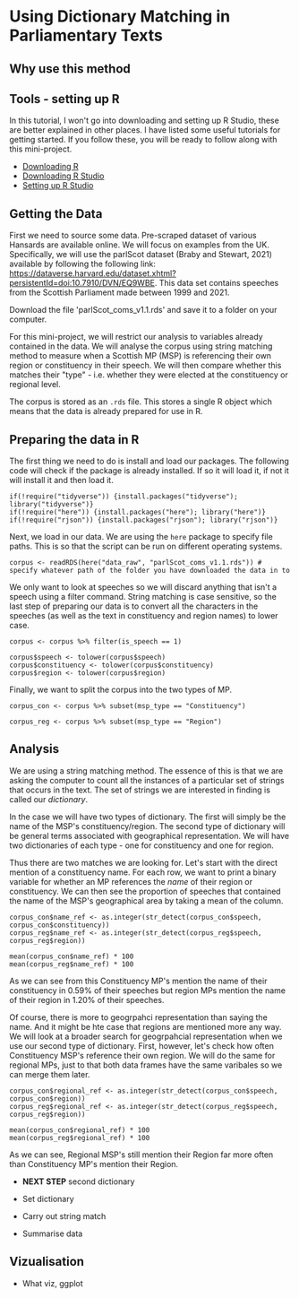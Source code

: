 # Using Dictionary Matching in Parliamentary Texts

## Why use this method

## Tools - setting up R

In this tutorial, I won't go into downloading and setting up R Studio, these are better explained in other places. I have listed some useful tutorials for getting started. If you follow these, you will be ready to follow along with this mini-project.

* [Downloading R](https://cran.r-project.org/bin/windows/base/)
* [Downloading R Studio](https://www.rstudio.com/products/rstudio/download/)
* [Setting up R Studio](https://rstudio-education.github.io/hopr/starting.html)

## Getting the Data
First we need to source some data. Pre-scraped dataset of various Hansards are available online. We will focus on examples from the UK. Specifically, we will use the parlScot dataset (Braby and Stewart, 2021) available by following the following link: https://dataverse.harvard.edu/dataset.xhtml?persistentId=doi:10.7910/DVN/EQ9WBE. This data set contains speeches from the Scottish Parliament made between 1999 and 2021.

Download the file 'parlScot_coms_v1.1.rds' and save it to a folder on your computer.


For this mini-project, we will restrict our analysis to variables already contained in the data. We will analyse the corpus using string matching method to measure when a Scottish MP (MSP) is referencing their own region or constituency in their speech. We will then compare whether this matches their "type" - i.e. whether they were elected at the constituency or regional level.

The corpus is stored as an `.rds` file. This stores a single R object which means that the data is already prepared for use in R.

## Preparing the data in R
The first thing we need to do is install and load our packages. The following code will check if the package is already installed. If so it will load it, if not it will install it and then load it.
```
if(!require("tidyverse")) {install.packages("tidyverse"); library("tidyverse")}
if(!require("here")) {install.packages("here"); library("here")}
if(!require("rjson")) {install.packages("rjson"); library("rjson")}
```

Next, we load in our data. We are using the `here` package to specify file paths. This is so that the script can be run on different operating systems.

```
corpus <- readRDS(here("data_raw", "parlScot_coms_v1.1.rds")) # specify whatever path of the folder you have downloaded the data in to
```

We only want to look at speeches so we will discard anything that isn't a speech using a filter command. String matching is case sensitive, so the last step of preparing our data is to convert all the characters in the speeches (as well as the text in constituency and region names) to lower case.

```
corpus <- corpus %>% filter(is_speech == 1)

corpus$speech <- tolower(corpus$speech)
corpus$constituency <- tolower(corpus$constituency)
corpus$region <- tolower(corpus$region)

```

Finally, we want to split the corpus into the two types of MP.
```
corpus_con <- corpus %>% subset(msp_type == "Constituency")

corpus_reg <- corpus %>% subset(msp_type == "Region")
```

## Analysis

We are using a string matching method. The essence of this is that we are asking the computer to count all the instances of a particular set of strings that occurs in the text. The set of strings we are interested in finding is called our *dictionary*.

In the case we will have two types of dictionary. The first will simply be the name of the MSP's constituency/region. The second type of dictionary will be general terms associated with geographical representation. We will have two dictionaries of each type - one for constituency and one for region.

Thus there are two matches we are looking for. Let's start with the direct mention of a constituency name. For each row, we want to print a binary variable for whether an MP references the *name* of their region or constituency. We can then see the proportion of speeches that contained the name of the MSP's geographical area by taking a mean of the column.

```
corpus_con$name_ref <- as.integer(str_detect(corpus_con$speech, corpus_con$constituency))
corpus_reg$name_ref <- as.integer(str_detect(corpus_reg$speech, corpus_reg$region))

mean(corpus_con$name_ref) * 100
mean(corpus_reg$name_ref) * 100
```
As we can see from this Constituency MP's mention the name of their constituency in 0.59% of their speeches but region MPs mention the name of their region in 1.20% of their speeches.

Of course, there is more to geogrpahci representation than saying the name. And it might be hte case that regions are mentioned more any way. We will look at a broader search for geogrpahcial representation when we use our second type of dictionary. First, however, let's check how often Constituency MSP's reference their own region. We will do the same for regional MPs, just to that both data frames have the same varibales so we can merge them later.

```
corpus_con$regional_ref <- as.integer(str_detect(corpus_con$speech, corpus_con$region))
corpus_reg$regional_ref <- as.integer(str_detect(corpus_reg$speech, corpus_reg$region))

mean(corpus_con$regional_ref) * 100
mean(corpus_reg$regional_ref) * 100
```
As we can see, Regional MSP's still mention their Region far more often than Constituency MP's mention their Region.

* **NEXT STEP** second dictionary


* Set dictionary
* Carry out string match
* Summarise data  

## Vizualisation
* What viz, ggplot
